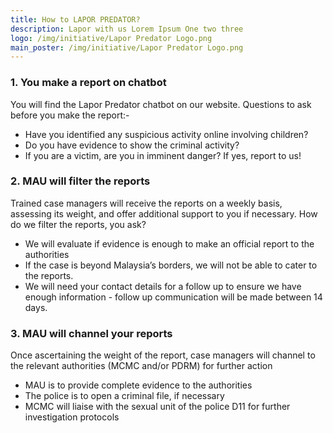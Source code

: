 ```yaml
---
title: How to LAPOR PREDATOR? 
description: Lapor with us Lorem Ipsum One two three
logo: /img/initiative/Lapor Predator Logo.png
main_poster: /img/initiative/Lapor Predator Logo.png
---
```



### 1. You make a report on chatbot
You will find the Lapor Predator chatbot on our website. Questions to ask before you make the report:-
-  Have you identified any suspicious activity online involving children?
-  Do you have evidence to show the criminal activity?
-  If you are a victim, are you in imminent danger? If yes, report to us!

### 2. MAU will filter the reports
Trained case managers will receive the reports on a weekly basis, assessing its weight, and offer additional support to you if necessary. How do we filter the reports, you ask?
-  We will evaluate if evidence is enough to make an official report to the authorities
-  If the case is beyond Malaysia’s borders, we will not be able to cater to the reports.
-  We will need your contact details for a follow up to ensure we have enough information - follow up communication will be made between 14 days.

### 3. MAU will channel your reports
Once ascertaining the weight of the report, case managers will channel to the relevant authorities (MCMC and/or PDRM) for further action
-  MAU is to provide complete evidence to the authorities 
-  The police is to open a criminal file, if necessary
-  MCMC will liaise with the sexual unit of the police D11 for further investigation protocols
